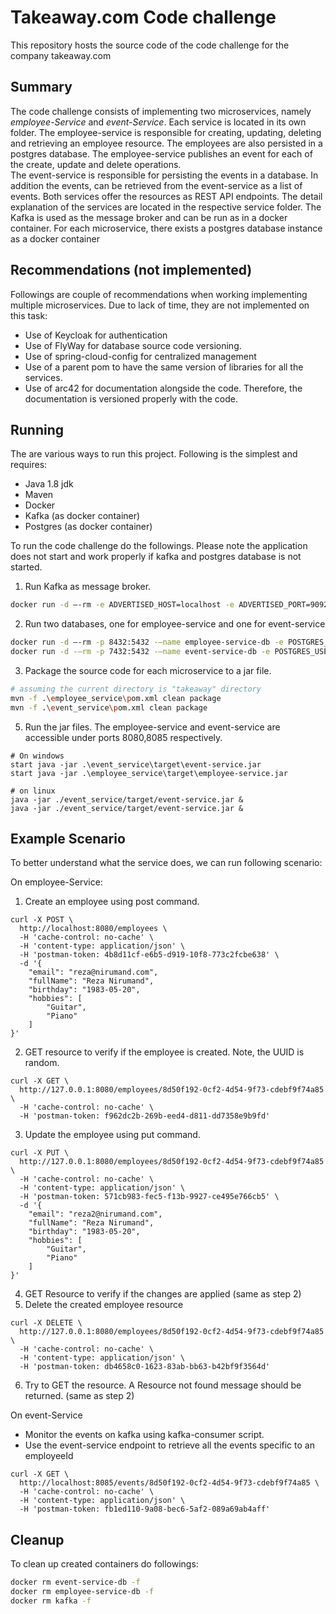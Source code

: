 # Takeaway.com Code challenge
This repository hosts the source code of the code challenge for the company takeaway.com

## Summary
The code challenge consists of implementing two microservices, namely *employee-Service* and *event-Service*.
Each service is located in its own folder. 
The employee-service is responsible for creating, updating, deleting and retrieving an employee resource.
The employees are also persisted in a postgres database. 
The employee-service publishes an event for each of the create, update and delete operations.  
The event-service is responsible for persisting the events in a database. 
In addition the events, can be retrieved from the event-service as a list of events.
Both services offer the resources as REST API endpoints. The detail explanation of the services are located in the respective service folder. 
The Kafka is used as the message broker and can be run as in a docker container. 
For each microservice, there exists a postgres database instance as a docker container

## Recommendations (not implemented)
Followings are couple of recommendations when working implementing multiple microservices. Due to lack of time, they are not implemented on this task:

- Use of Keycloak for authentication
- Use of FlyWay for database source code versioning.
- Use of spring-cloud-config for centralized management
- Use of a parent pom to have the same version of libraries for all the services.
- Use of arc42 for documentation alongside the code. Therefore, the documentation is versioned properly with the code.


## Running
The are various ways to run this project. Following is the simplest and requires:

- Java 1.8 jdk
- Maven
- Docker
- Kafka (as docker container)
- Postgres (as docker container)

To run the code challenge do the followings.
Please note the application does not start and work properly if kafka and postgres database is not started.

1) Run Kafka as message broker.
```bash
docker run -d –-rm -e ADVERTISED_HOST=localhost -e ADVERTISED_PORT=9092 –-name kafka -p 2181:2181 -p 9092:9092 -p 8000:8000 spotify/kafka
```
2) Run two databases, one for employee-service and one for event-service
```bash
docker run -d –-rm -p 8432:5432 -–name employee-service-db -e POSTGRES_USER=employeeservice -e POSTGRES_PASSWORD=employeeservice postgres:alpine -d employeeservice
docker run -d -–rm -p 7432:5432 -–name event-service-db -e POSTGRES_USER=eventservice -e POSTGRES_PASSWORD=eventservice postgres:alpine -d eventservice
```
3) Package the source code for each microservice to a jar file.
```bash
# assuming the current directory is "takeaway" directory
mvn -f .\employee_service\pom.xml clean package
mvn -f .\event_service\pom.xml clean package
```
5) Run the jar files. The employee-service and event-service are accessible under ports 8080,8085 respectively.
```http request
# On windows
start java -jar .\event_service\target\event-service.jar
start java -jar .\employee_service\target\employee-service.jar

# on linux
java -jar ./event_service/target/event-service.jar &
java -jar ./event_service/target/event-service.jar &
```

## Example Scenario
To better understand what the service does, we can run following scenario:

On employee-Service:

1) Create an employee using post command. 
```http request
curl -X POST \
  http://localhost:8080/employees \
  -H 'cache-control: no-cache' \
  -H 'content-type: application/json' \
  -H 'postman-token: 4b8d11cf-e6b5-d919-10f8-773c2fcbe638' \
  -d '{
    "email": "reza@nirumand.com",
    "fullName": "Reza Nirumand",
    "birthday": "1983-05-20",
    "hobbies": [
        "Guitar",
        "Piano"
    ]
}'
```
2) GET resource to verify if the employee is created. Note, the UUID is random.
```http request
curl -X GET \
  http://127.0.0.1:8080/employees/8d50f192-0cf2-4d54-9f73-cdebf9f74a85 \
  -H 'cache-control: no-cache' \
  -H 'postman-token: f962dc2b-269b-eed4-d811-dd7358e9b9fd'
```
3) Update the employee using put command.
```http request
curl -X PUT \
  http://127.0.0.1:8080/employees/8d50f192-0cf2-4d54-9f73-cdebf9f74a85 \
  -H 'cache-control: no-cache' \
  -H 'content-type: application/json' \
  -H 'postman-token: 571cb983-fec5-f13b-9927-ce495e766cb5' \
  -d '{
    "email": "reza2@nirumand.com",
    "fullName": "Reza Nirumand",
    "birthday": "1983-05-20",
    "hobbies": [
        "Guitar",
        "Piano"
    ]
}'
```
4) GET Resource to verify if the changes are applied (same as step 2)
5) Delete the created employee resource
```http request
curl -X DELETE \
  http://127.0.0.1:8080/employees/8d50f192-0cf2-4d54-9f73-cdebf9f74a85 \
  -H 'cache-control: no-cache' \
  -H 'content-type: application/json' \
  -H 'postman-token: db4658c0-1623-83ab-bb63-b42bf9f3564d'
```
6) Try to GET the resource. A Resource not found message should be returned. (same as step 2)

On event-Service
- Monitor the events on kafka using kafka-consumer script.
- Use the event-service endpoint to retrieve all the events specific to an employeeId
```http request
curl -X GET \
  http://localhost:8085/events/8d50f192-0cf2-4d54-9f73-cdebf9f74a85 \
  -H 'cache-control: no-cache' \
  -H 'content-type: application/json' \
  -H 'postman-token: fb1ed110-9a08-bec6-5af2-089a69ab4aff'
```

## Cleanup
To clean up created containers do followings:
```bash
docker rm event-service-db -f
docker rm employee-service-db -f
docker rm kafka -f
```
